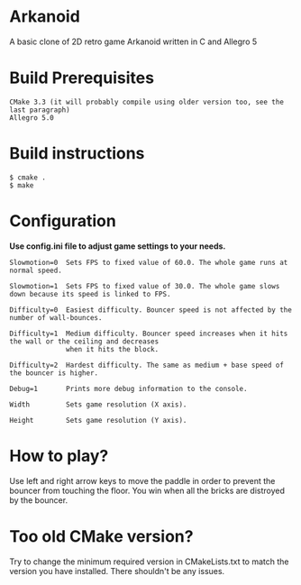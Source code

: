 # Arkanoid
A basic clone of 2D retro game Arkanoid written in C and Allegro 5

# Build Prerequisites
    CMake 3.3 (it will probably compile using older version too, see the last paragraph)
    Allegro 5.0

# Build instructions
```
$ cmake .
$ make
```
# Configuration
**Use config.ini file to adjust game settings to your needs.**

```
Slowmotion=0  Sets FPS to fixed value of 60.0. The whole game runs at normal speed.

Slowmotion=1  Sets FPS to fixed value of 30.0. The whole game slows down because its speed is linked to FPS.

Difficulty=0  Easiest difficulty. Bouncer speed is not affected by the number of wall-bounces.

Difficulty=1  Medium difficulty. Bouncer speed increases when it hits the wall or the ceiling and decreases
              when it hits the block.

Difficulty=2  Hardest difficulty. The same as medium + base speed of the bouncer is higher.

Debug=1       Prints more debug information to the console.

Width         Sets game resolution (X axis).

Height        Sets game resolution (Y axis).
```

# How to play?
Use left and right arrow keys to move the paddle in order to prevent the bouncer from touching the floor.
You win when all the bricks are distroyed by the bouncer.

# Too old CMake version?
Try to change the minimum required version in CMakeLists.txt to match the version you have installed. There shouldn't be any issues.
